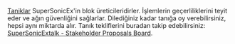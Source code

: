 [Taniklar](introduction/witness) SuperSonicEx'in blok üreticileridirler. İşlemlerin geçerliliklerini teyit eder ve ağın güvenliğini sağlarlar. Dilediğiniz kadar tanığa oy verebilirsiniz, hepsi aynı miktarda alır. Tanık tekliflerini buradan takip edebilirsiniz: [SuperSonicExtalk - Stakeholder Proposals Board](https://supersonicextalk.org/index.php/board,75.0.html).
